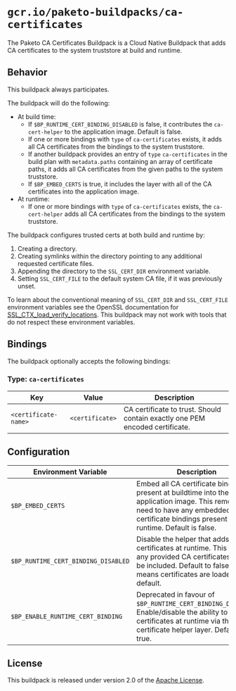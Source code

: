# `gcr.io/paketo-buildpacks/ca-certificates`

The Paketo CA Certificates Buildpack is a Cloud Native Buildpack that adds CA certificates to the system truststore at build and runtime.

## Behavior

This buildpack always participates.

The buildpack will do the following:

* At build time:
  * If `$BP_RUNTIME_CERT_BINDING_DISABLED` is false, it contributes the `ca-cert-helper` to the application image. Default is false.
  * If one or more bindings with `type` of `ca-certificates` exists, it adds all CA certificates from the bindings to the system truststore.
  * If another buildpack provides an entry of `type` `ca-certificates` in the build plan with `metadata.paths` containing an array of certificate paths, it adds all CA certificates from the given paths to the system truststore.
  * If `$BP_EMBED_CERTS` is true, it includes the layer with all of the CA certificates into the application image.
* At runtime:
  * If one or more bindings with `type` of `ca-certificates` exists, the `ca-cert-helper` adds all CA certificates from the bindings to the system truststore.

The buildpack configures trusted certs at both build and runtime by:
 1. Creating a directory.
 2. Creating symlinks within the directory pointing to any additional requested certificate files.
 3. Appending the directory to the `SSL_CERT_DIR` environment variable.
 3. Setting `SSL_CERT_FILE` to the default system CA file, if it was previously unset.

To learn about the conventional meaning of `SSL_CERT_DIR` and `SSL_CERT_FILE` environment variables see the OpenSSL documentation for [SSL_CTX_load_verify_locations][s]. This buildpack may not work with tools that do not respect these environment variables.

## Bindings

The buildpack optionally accepts the following bindings:

### Type: `ca-certificates`

| Key                  | Value           | Description                                                                  |
| -------------------- | --------------- | ---------------------------------------------------------------------------- |
| `<certificate-name>` | `<certificate>` | CA certificate to trust. Should contain exactly one PEM encoded certificate. |

## Configuration

| Environment Variable                | Description                                                                                                                                                                                 |
| ----------------------------------- | ------------------------------------------------------------------------------------------------------------------------------------------------------------------------------------------- |
| `$BP_EMBED_CERTS`                   | Embed all CA certificate bindings present at buildtime into the application image. This removes the need to have any embedded CA certificate bindings present at runtime. Default is false. |
| `$BP_RUNTIME_CERT_BINDING_DISABLED` | Disable the helper that adds certificates at runtime. This means any provided CA certificates will not be included. Default to false, which means certificates are loaded by default.         |
| `$BP_ENABLE_RUNTIME_CERT_BINDING`   | Deprecated in favour of `$BP_RUNTIME_CERT_BINDING_DISABLED`. Enable/disable the ability to set certificates at runtime via the certificate helper layer. Default is true.                   |

## License

This buildpack is released under version 2.0 of the [Apache License][a].

[a]: http://www.apache.org/licenses/LICENSE-2.0
[s]: https://www.openssl.org/docs/man1.1.0/man3/SSL_CTX_set_default_verify_paths.html

